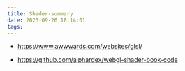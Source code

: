 ```yaml
---
title: Shader-summary
date: 2023-09-26 18:14:01
tags:
---
```

- https://www.awwwards.com/websites/glsl/

- https://github.com/alphardex/webgl-shader-book-code